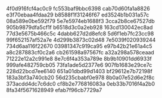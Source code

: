 4f0d916fcf4ac0c9
fc553baf9bbc6398
cab70d60fa1a8826
e3f70ebaa4fdaa29
b8588f1f31246f67
ed3524b1b031a57c
08a589e0be592f79
5e7e5974eb1688f3
3cca2b8ce67527db
905b9879dfa5cf1f
b6518d3c0a2eb928
163cd130042ec8ad
77d3e5675b466c5c
4dabb627d2d8efc8
5d6f1eb7fc23cc98
99f652157af52a7e
4d299b3873c02d48
7e5039f020939244
734d6aa116f22670
03981347c919ca95
e97b42b21e61a4c5
a8c287883cf0c2a6
cb261598a97567fc
a32a298a578ceaad
71222e12a2c991e8
8e7c6f4a353a789e
8b9b10901dd6933f
999afe482759cb05
73fa1ade5d2377e6
907fb1683e29ce7c
228d22bcd7ee6140
651a01dbd99d1403
bf29612e7b72198f
183a3bf3a740cb20
56d235cbabf0e978
8b0a07e52d6e2f8c
373acdd4dc7c6dc0
cf8b2e776816083a
0eb33b7016f4a2b0
8fa34f5671628949
efab7f96cb7729a7
